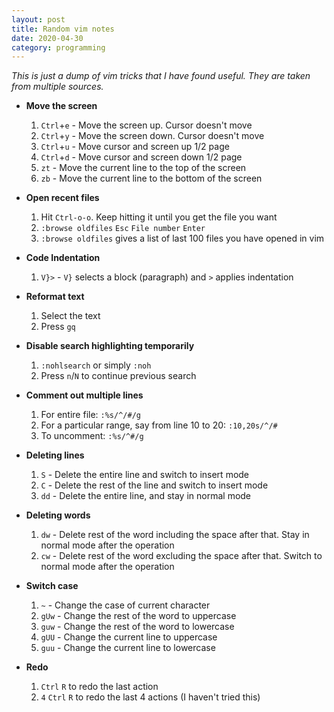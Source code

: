 ```yaml
---
layout: post
title: Random vim notes
date: 2020-04-30
category: programming
---
```


*This is just a dump of vim tricks that I have found useful. They are
taken from multiple sources.*

+ **Move the screen**
  1. `Ctrl`+`e` - Move the screen up. Cursor doesn't move
  2. `Ctrl`+`y` - Move the screen down. Cursor doesn't move
  3. `Ctrl`+`u` - Move cursor and screen up 1/2 page
  4. `Ctrl`+`d` - Move cursor and screen down 1/2 page 
  3. `zt` - Move the current line to the top of the screen
  4. `zb` - Move the current line to the bottom of the screen

+ **Open recent files**
  1. Hit `Ctrl-o-o`. Keep hitting it until you get the file you want
  2. `:browse oldfiles` `Esc` `File number` `Enter`
  3. `:browse oldfiles` gives a list of last 100 files you have opened in vim

+ **Code Indentation**
  1. `V}>` - `V}` selects a block (paragraph) and `>` applies indentation

+ **Reformat text**
  1. Select the text
  2. Press `gq`

+ **Disable search highlighting temporarily**
  1. `:nohlsearch` or simply `:noh`
  2. Press `n`/`N` to continue previous search

+ **Comment out multiple lines**
  1. For entire file: `:%s/^/#/g`
  2. For a particular range, say from line 10 to 20: `:10,20s/^/#`
  3. To uncomment: `:%s/^#/g`

+ **Deleting lines**
  1. `S` - Delete the entire line and switch to insert mode
  2. `C` - Delete the rest of the line and switch to insert mode
  3. `dd` - Delete the entire line, and stay in normal mode

+ **Deleting words**
  1. `dw` - Delete rest of the word including the space after that. Stay in
     normal mode after the operation
  2. `cw` - Delete rest of the word excluding the space after that. Switch to
     normal mode after the operation

+ **Switch case**
  1. `~` - Change the case of current character
  2. `gUw` - Change the rest of the word to uppercase
  3. `guw` - Change the rest of the word to lowercase
  4. `gUU` - Change the current line to uppercase
  5. `guu` - Change the current line to lowercase


+ **Redo**
  1. `Ctrl` `R` to redo the last action
  2. `4` `Ctrl` `R` to redo the last 4 actions (I haven't tried this)
